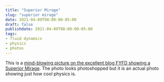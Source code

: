 ```yaml
---
title: "Superior Mirage"
slug: "superior mirage"
date: 2021-04-09T08:00:00-05:00
draft: false
publishdate: 2021-04-09T08:00:00-05:00
tags:
- fluid dynamics
- physics
- photos
---
```


This is a [mind-blowing picture on the excellent blog FYFD showing a Superior Mirage][1]. The photo looks photoshopped but it is an actual photo showing just how cool physics is.

[1]: https://fyfluiddynamics.com/2021/03/superior-mirage/
